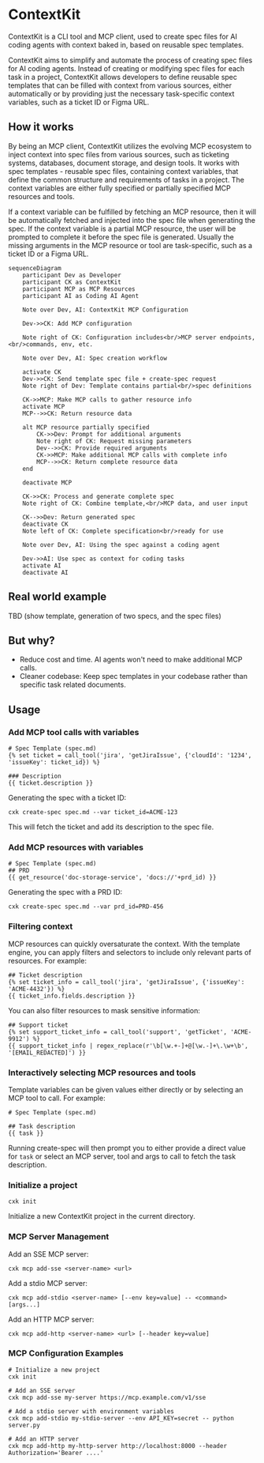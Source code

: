 # ContextKit
ContextKit is a CLI tool and MCP client, used to create spec files for AI coding agents with context baked in, based on reusable spec templates.

ContextKit aims to simplify and automate the process of creating spec files for AI coding agents. Instead of creating or modifying spec files for each task in a project, ContextKit allows developers to define reusable spec templates that can be filled with context from various sources, either automatically or by providing just the necessary task-specific context variables, such as a ticket ID or Figma URL.

## How it works
By being an MCP client, ContextKit utilizes the evolving MCP ecosystem to inject context into spec files from various sources, such as ticketing systems, databases, document storage, and design tools. It works with spec templates - reusable spec files, containing context variables, that define the common structure and requirements of tasks in a project. The context variables are either fully specified or partially specified MCP resources and tools.

If a context variable can be fulfilled by fetching an MCP resource, then it will be automatically fetched and injected into the spec file when generating the spec. If the context variable is a partial MCP resource, the user will be prompted to complete it before the spec file is generated. Usually the missing arguments in the MCP resource or tool are task-specific, such as a ticket ID or a Figma URL.

```mermaid
sequenceDiagram
    participant Dev as Developer
    participant CK as ContextKit
    participant MCP as MCP Resources
    participant AI as Coding AI Agent

    Note over Dev, AI: ContextKit MCP Configuration

    Dev->>CK: Add MCP configuration
    
    Note right of CK: Configuration includes<br/>MCP server endpoints,<br/>commands, env, etc.

    Note over Dev, AI: Spec creation workflow

    activate CK
    Dev->>CK: Send template spec file + create-spec request
    Note right of Dev: Template contains partial<br/>spec definitions

    CK->>MCP: Make MCP calls to gather resource info
    activate MCP
    MCP-->>CK: Return resource data
    
    alt MCP resource partially specified
        CK->>Dev: Prompt for additional arguments
        Note right of CK: Request missing parameters
        Dev-->>CK: Provide required arguments
        CK->>MCP: Make additional MCP calls with complete info
        MCP-->>CK: Return complete resource data
    end
    
    deactivate MCP
    
    CK->>CK: Process and generate complete spec
    Note right of CK: Combine template,<br/>MCP data, and user input

    CK-->>Dev: Return generated spec
    deactivate CK
    Note left of CK: Complete specification<br/>ready for use

    Note over Dev, AI: Using the spec against a coding agent

    Dev->>AI: Use spec as context for coding tasks
    activate AI
    deactivate AI
```

## Real world example
TBD (show template, generation of two specs, and the spec files)

## But why?
- Reduce cost and time. AI agents won't need to make additional MCP calls.
- Cleaner codebase: Keep spec templates in your codebase rather than specific task related documents.

## Usage

### Add MCP tool calls with variables

```
# Spec Template (spec.md)
{% set ticket = call_tool('jira', 'getJiraIssue', {'cloudId': '1234', 'issueKey': ticket_id}) %}

### Description
{{ ticket.description }}
```

Generating the spec with a ticket ID:
```
cxk create-spec spec.md --var ticket_id=ACME-123
```

This will fetch the ticket and add its description to the spec file.

### Add MCP resources with variables
```
# Spec Template (spec.md)
## PRD
{{ get_resource('doc-storage-service', 'docs://'+prd_id) }}
```

Generating the spec with a PRD ID:
```
cxk create-spec spec.md --var prd_id=PRD-456
```

### Filtering context

MCP resources can quickly oversaturate the context. With the template engine, you can apply filters and selectors to include only relevant parts of resources. For example:

```
## Ticket description
{% set ticket_info = call_tool('jira', 'getJiraIssue', {'issueKey': 'ACME-4432'}) %}
{{ ticket_info.fields.description }}
```

You can also filter resources to mask sensitive information:

```
## Support ticket
{% set support_ticket_info = call_tool('support', 'getTicket', 'ACME-9912') %}
{{ support_ticket_info | regex_replace(r'\b[\w.+-]+@[\w.-]+\.\w+\b', '[EMAIL_REDACTED]') }}
```

### Interactively selecting MCP resources and tools

Template variables can be given values either directly or by selecting an MCP tool to call. For example:

```
# Spec Template (spec.md)

## Task description
{{ task }}
```

Running create-spec will then prompt you to either provide a direct value for `task` or select an MCP server, tool and args to call to fetch the task description.


### Initialize a project
```
cxk init
```
Initialize a new ContextKit project in the current directory.

### MCP Server Management

Add an SSE MCP server:
```
cxk mcp add-sse <server-name> <url>
```

Add a stdio MCP server:
```
cxk mcp add-stdio <server-name> [--env key=value] -- <command> [args...]
```

Add an HTTP MCP server:
```
cxk mcp add-http <server-name> <url> [--header key=value]
```

### MCP Configuration Examples

```
# Initialize a new project
cxk init

# Add an SSE server
cxk mcp add-sse my-server https://mcp.example.com/v1/sse

# Add a stdio server with environment variables
cxk mcp add-stdio my-stdio-server --env API_KEY=secret -- python server.py

# Add an HTTP server
cxk mcp add-http my-http-server http://localhost:8000 --header Authorization='Bearer ....'
```

